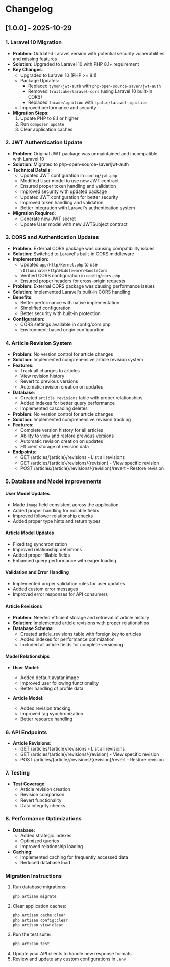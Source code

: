 # Changelog

## [1.0.0] - 2025-10-29

### 1. Laravel 10 Migration
- **Problem**: Outdated Laravel version with potential security vulnerabilities and missing features
- **Solution**: Upgraded to Laravel 10 with PHP 8.1+ requirement
- **Key Changes**:
  - Upgraded to Laravel 10 (PHP >= 8.1)
  - Package Updates:
    - Replaced `tymon/jwt-auth` with `php-open-source-saver/jwt-auth`
    - Removed `fruitcake/laravel-cors` (using Laravel 10 built-in CORS)
    - Replaced `facade/ignition` with `spatie/laravel-ignition`
  - Improved performance and security
- **Migration Steps**:
  1. Update PHP to 8.1 or higher
  2. Run `composer update`
  3. Clear application caches

### 2. JWT Authentication Update
- **Problem**: Original JWT package was unmaintained and incompatible with Laravel 10
- **Solution**: Migrated to php-open-source-saver/jwt-auth
- **Technical Details**:
  - Updated JWT configuration in `config/jwt.php`
  - Modified User model to use new JWT contract
  - Ensured proper token handling and validation
  - Improved security with updated package
  - Updated JWT configuration for better security
  - Improved token handling and validation
  - Better integration with Laravel's authentication system
- **Migration Required**:
  - Generate new JWT secret
  - Update User model with new JWTSubject contract

### 3. CORS and Authentication Updates
- **Problem**: External CORS package was causing compatibility issues
- **Solution**: Switched to Laravel's built-in CORS middleware
- **Implementation**:
  - Updated `app/Http/Kernel.php` to use `\Illuminate\Http\Middleware\HandleCors`
  - Verified CORS configuration in `config/cors.php`
  - Ensured proper headers for cross-origin requests
- **Problem**: External CORS package was causing performance issues
- **Solution**: Implemented Laravel's built-in CORS handling
- **Benefits**:
  - Better performance with native implementation
  - Simplified configuration
  - Better security with built-in protection
- **Configuration**:
  - CORS settings available in config/cors.php
  - Environment-based origin configuration

### 4. Article Revision System
- **Problem**: No version control for article changes
- **Solution**: Implemented comprehensive article revision system
- **Features**:
  - Track all changes to articles
  - View revision history
  - Revert to previous versions
  - Automatic revision creation on updates
- **Database**:
  - Created `article_revisions` table with proper relationships
  - Added indexes for better query performance
  - Implemented cascading deletes
- **Problem**: No version control for article changes
- **Solution**: Implemented comprehensive revision tracking
- **Features**:
  - Complete version history for all articles
  - Ability to view and restore previous versions
  - Automatic revision creation on updates
  - Efficient storage of revision data
- **Endpoints**:
  - GET /articles/{article}/revisions - List all revisions
  - GET /articles/{article}/revisions/{revision} - View specific revision
  - POST /articles/{article}/revisions/{revision}/revert - Restore revision
   
### 5. Database and Model Improvements

#### User Model Updates
- Made `image` field consistent across the application
- Added proper handling for nullable fields
- Improved follower relationship checks
- Added proper type hints and return types

#### Article Model Updates
- Fixed tag synchronization
- Improved relationship definitions
- Added proper fillable fields
- Enhanced query performance with eager loading

#### Validation and Error Handling
- Implemented proper validation rules for user updates
- Added custom error messages
- Improved error responses for API consumers

#### Article Revisions
- **Problem**: Needed efficient storage and retrieval of article history
- **Solution**: Implemented article revisions with proper relationships
- **Database Schema**:
  - Created article_revisions table with foreign key to articles
  - Added indexes for performance optimization
  - Included all article fields for complete versioning

#### Model Relationships
- **User Model**:
  - Added default avatar image
  - Improved user following functionality
  - Better handling of profile data

- **Article Model**:
  - Added revision tracking
  - Improved tag synchronization
  - Better resource handling

### 6. API Endpoints
- **Article Revisions**:
  - GET /articles/{article}/revisions - List all revisions
  - GET /articles/{article}/revisions/{revision} - View specific revision
  - POST /articles/{article}/revisions/{revision}/revert - Restore revision

### 7. Testing
- **Test Coverage**:
  - Article revision creation
  - Revision comparison
  - Revert functionality
  - Data integrity checks

### 8. Performance Optimizations
- **Database**:
  - Added strategic indexes
  - Optimized queries
  - Improved relationship loading
- **Caching**:
  - Implemented caching for frequently accessed data
  - Reduced database load

### Migration Instructions
1. Run database migrations:
   ```bash
   php artisan migrate
   ```
2. Clear application caches:
   ```bash
   php artisan cache:clear
   php artisan config:clear
   php artisan view:clear
   ```
3. Run the test suite:
   ```bash
   php artisan test
   ```
4. Update your API clients to handle new response formats
5. Review and update any custom configurations in `.env`
